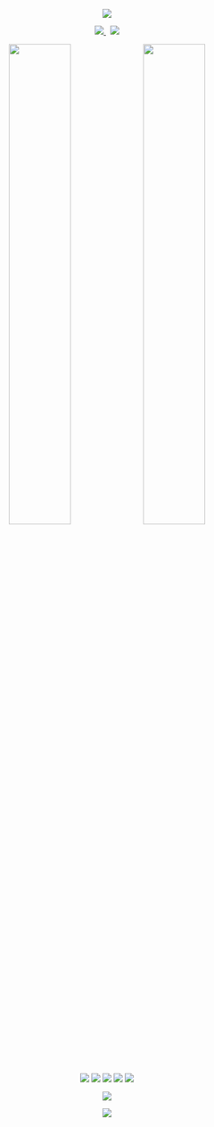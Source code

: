 <!-- Header -->
<p align="center">
  <img src="https://capsule-render.vercel.app/api?type=waving&color=gradient&customColorList=6,12,20,24,30&height=200&section=header&text=AYUSH%20KUMAR&fontSize=70&fontAlignY=35&desc=Robotics%20·%20IOT%20·%20Innovation&descAlignY=60&animation=twinkling&fontColor=f7d747"/>
</p>



<p align="center">
  <a href="mailto:ayrajayushkumar41@gmail.com">
    <img src="https://img.shields.io/badge/Gmail-f7d747?style=for-the-badge&logo=gmail&logoColor=black"/>
  </a>
  &nbsp;
  <a href="www.linkedin.com/in/ayush-kumar-9b5199329">
    <img src="https://img.shields.io/badge/LinkedIn-f7d747?style=for-the-badge&logo=linkedin&logoColor=black"/>
  </a>
</p>



<p align="center">
  <img src="https://github-readme-streak-stats.herokuapp.com/?user=Ayushkumarrajput&theme=github-dark-dimmed&hide_border=true&ring=f7d747&fire=f7d747&currStreakLabel=f7d747" width="47%"/>
  <img src="https://github-readme-stats.vercel.app/api/top-langs/?username=Ayushkumarrajput
&layout=compact&hide_border=true&theme=github_dark&title_color=f7d747&text_color=c9d1d9&langs_count=6&card_width=420&custom_title=Most%20Used%20Languages" width="47%"/>
</p>




<p align="center">
  <img src="https://img.shields.io/badge/Python-f7d747?style=for-the-badge&logo=python&logoColor=black&labelColor=0d1117"/>
  <img src="https://img.shields.io/badge/PyTorch-f7d747?style=for-the-badge&logo=pytorch&logoColor=black&labelColor=0d1117"/>
  <img src="https://img.shields.io/badge/OpenCV-f7d747?style=for-the-badge&logo=opencv&logoColor=black&labelColor=0d1117"/>
  <img src="https://img.shields.io/badge/ROS-f7d747?style=for-the-badge&logo=ros&logoColor=black&labelColor=0d1117"/>
  <img src="https://img.shields.io/badge/Linux-f7d747?style=for-the-badge&logo=linux&logoColor=black&labelColor=0d1117"/>
</p>


<p align="center">
  <img src="https://skillicons.dev/icons?i=python,pytorch,opencv,tensorflow,ros,linux,docker,git&theme=dark&perline=8"/>
</p>


<div align="center">
  <img src="https://capsule-render.vercel.app/api?type=waving&color=gradient&customColorList=0,2,2,5,30&height=100&section=footer"/>
</div>
